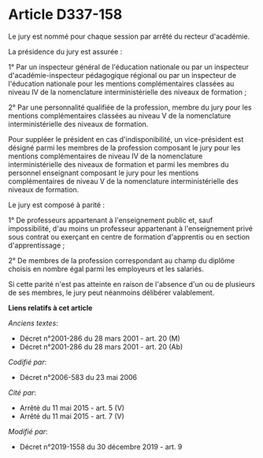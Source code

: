 # Article D337-158

Le jury est nommé pour chaque session par arrêté du recteur d'académie.

La présidence du jury est assurée :

1° Par un inspecteur général de l'éducation nationale ou par un inspecteur d'académie-inspecteur pédagogique régional ou par
un inspecteur de l'éducation nationale pour les mentions complémentaires classées au niveau IV de la nomenclature
interministérielle des niveaux de formation ;

2° Par une personnalité qualifiée de la profession, membre du jury pour les mentions complémentaires classées au niveau V de
la nomenclature interministérielle des niveaux de formation.

Pour suppléer le président en cas d'indisponibilité, un vice-président est désigné parmi les membres de la profession
composant le jury pour les mentions complémentaires de niveau IV de la nomenclature interministérielle des niveaux de
formation et parmi les membres du personnel enseignant composant le jury pour les mentions complémentaires de niveau V de la
nomenclature interministérielle des niveaux de formation.

Le jury est composé à parité :

1° De professeurs appartenant à l'enseignement public et, sauf impossibilité, d'au moins un professeur appartenant à
l'enseignement privé sous contrat ou exerçant en centre de formation d'apprentis ou en section d'apprentissage ;

2° De membres de la profession correspondant au champ du diplôme choisis en nombre égal parmi les employeurs et les salariés.

Si cette parité n'est pas atteinte en raison de l'absence d'un ou de plusieurs de ses membres, le jury peut néanmoins
délibérer valablement.

**Liens relatifs à cet article**

_Anciens textes_:

  - Décret n°2001-286 du 28 mars 2001 - art. 20 (M)
  - Décret n°2001-286 du 28 mars 2001 - art. 20 (Ab)

_Codifié par_:

  - Décret n°2006-583 du 23 mai 2006

_Cité par_:

  - Arrêté du 11 mai 2015 - art. 5 (V)
  - Arrêté du 11 mai 2015 - art. 7 (V)

_Modifié par_:

  - Décret n°2019-1558 du 30 décembre 2019 - art. 9
